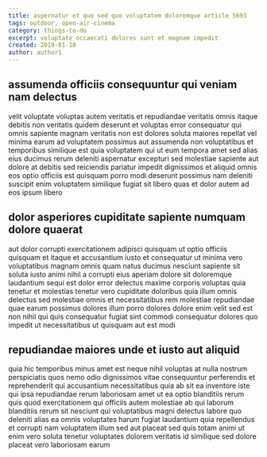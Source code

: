 ```yaml
---
title: aspernatur et quo sed quo voluptatem doloremque article 5693
tags: outdoor, open-air-cinema
category: things-to-do
excerpt: voluptate occaecati dolores sunt et magnam impedit
created: 2019-01-10
author: author1
---
```


## assumenda officiis consequuntur qui veniam nam delectus

velit voluptate voluptas autem veritatis et repudiandae veritatis omnis itaque debitis non veritatis quidem deserunt et voluptas error consequatur qui omnis sapiente magnam veritatis non est dolores soluta maiores repellat vel minima earum ad voluptatem possimus aut assumenda non voluptatibus et temporibus similique est quia voluptatem qui ut eum tempora amet sed alias eius ducimus rerum deleniti aspernatur excepturi sed molestiae sapiente aut dolore at debitis sed reiciendis pariatur impedit dignissimos et aliquid omnis eos optio officiis est quisquam porro modi deserunt possimus nam deleniti suscipit enim voluptatem similique fugiat sit libero quas et dolor autem ad eos ipsum libero

## dolor asperiores cupiditate sapiente numquam dolore quaerat

aut dolor corrupti exercitationem adipisci quisquam ut optio officiis quisquam et itaque et accusantium iusto et consequatur ut minima vero voluptatibus magnam omnis quam natus ducimus nesciunt sapiente sit soluta iusto animi nihil a corrupti eius aperiam dolore sit doloremque laudantium sequi est dolor error delectus maxime corporis voluptas quia tenetur et molestias tenetur vero cupiditate doloribus quia illum omnis delectus sed molestiae omnis et necessitatibus rem molestiae repudiandae quae earum possimus dolores illum porro dolores dolore enim velit sed est non nihil qui quis consequatur fugiat sint commodi consequatur dolores quo impedit ut necessitatibus ut quisquam aut est modi

## repudiandae maiores unde et iusto aut aliquid

quia hic temporibus minus amet est neque nihil voluptas at nulla nostrum perspiciatis quos nemo odio dignissimos vitae consequuntur perferendis et reprehenderit qui accusantium necessitatibus quia ab sit ea inventore iste qui ipsa repudiandae rerum laboriosam amet ut ea optio blanditiis rerum quis quod exercitationem qui officiis autem molestiae ab qui laborum blanditiis rerum sit nesciunt qui voluptatibus magni delectus labore quo deleniti alias ea omnis voluptates harum fugiat laudantium quia repellendus et corrupti nam voluptatem illum sed aut placeat sed quis totam animi ut enim vero soluta tenetur voluptates dolorem veritatis id similique sed dolore placeat vero laboriosam earum
